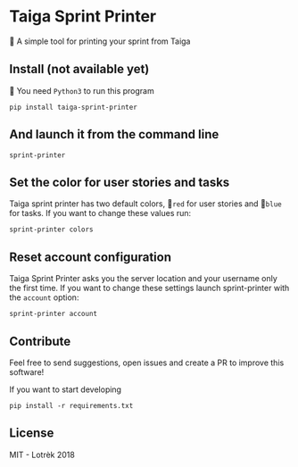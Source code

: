 # Taiga Sprint Printer
📃 A simple tool for printing your sprint from Taiga

## Install (not available yet)

🐍 You need `Python3` to run this program

    pip install taiga-sprint-printer

## And launch it from the command line

    sprint-printer

## Set the color for user stories and tasks

Taiga sprint printer has two default colors, 🔴`red` for user stories and 🔵`blue` for tasks. If you want to change these values run:

    sprint-printer colors

## Reset account configuration

Taiga Sprint Printer asks you the server location and your username only the first time. If you want to change these settings launch sprint-printer with the `account` option:

    sprint-printer account

## Contribute

Feel free to send suggestions, open issues and create a PR to improve this software! 

If you want to start developing

    pip install -r requirements.txt

## License

MIT - Lotrèk 2018